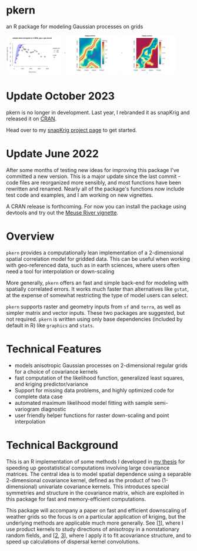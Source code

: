 # pkern

an R package for modeling Gaussian processes on grids


<img src="https://raw.githubusercontent.com/deankoch/pkern/main/vignettes/meuse_vignette_files/figure-gfm/ordinary_kriging-1.png" width="30%"></img>
<img src="https://raw.githubusercontent.com/deankoch/pkern/main/vignettes/meuse_vignette_files/figure-gfm/predictor_plot-1.png" width="30%"></img>
<img src="https://raw.githubusercontent.com/deankoch/pkern/main/vignettes/meuse_vignette_files/figure-gfm/variance_plot-1.png" width="30%"></img>

# Update October 2023

pkern is no longer in development. Last year, I rebranded it as snapKrig and released it on [CRAN](https://cran.r-project.org/package=snapKrig). 

Head over to my [snapKrig project page](https://github.com/deankoch/snapKrig) to get started.

# Update June 2022

After some months of testing new ideas for improving this package I've committed a new version.
This is a major update since the last commit - code files are reorganized more sensibly, and most
functions have been rewritten and renamed. Nearly all of the package's functions now include
test code and examples, and I am working on new vignettes. 

A CRAN release is forthcoming. For now you can install the package using devtools and try out
the [Meuse River vignette](https://github.com/deankoch/pkern/blob/main/vignettes/meuse_vignette.md).


# Overview

`pkern` provides a computationally lean implementation of a 2-dimensional spatial correlation model for
gridded data. This can be useful when working with geo-referenced data, such as in earth sciences, where 
users often need a tool for interpolation or down-scaling

More generally, `pkern` offers an fast and simple back-end for modeling with spatially correlated errors.
It works much faster than alternatives like `gstat`, at the expense of somewhat restricting the type of model
users can select.

`pkern` supports raster and geometry inputs from `sf` and `terra`, as well as simpler matrix and vector inputs.
These two packages are suggested, but not required. `pkern` is written using only base dependencies (included by
default in R) like `graphics` and `stats`. 


# Technical Features

* models anisotropic Gaussian processes on 2-dimensional regular grids for a choice of covariance kernels
* fast computation of the likelihood function, generalized least squares, and kriging predictor/variance
* Support for missing data problems, and highly optimized code for complete data case 
* automated maximum likelihood model fitting with sample semi-variogram diagnostic
* user friendly helper functions for raster down-scaling and point interpolation

# Technical Background

This is an R implementation of some methods I developed in [my thesis](https://doi.org/10.7939/r3-91zn-v276)
for speeding up geostatistical computations involving large covariance matrices. The central idea is to model
spatial dependence using a separable 2-dimensional covariance kernel, defined as the product of two (1-dimensional)
univariate covariance kernels. This introduces special symmetries and structure in the covariance matrix, which are
exploited in this package for fast and memory-efficient computations.

This package will accompany a paper on fast and efficient downscaling of weather grids so the focus is on a particular
application of kriging, but the underlying methods are applicable much more generally. See [[1](https://doi.org/10.7939/r3-g6qb-bq70)],
where I use product kernels to study directions of anisotropy in a nonstationary random fields, and
[[2](https://doi.org/10.1007/s11538-021-00899-z), [3](https://doi.org/10.1098/rsif.2020.0434)], where I apply it to
fit acovariance structure, and to speed up calculations of dispersal kernel convolutions.

